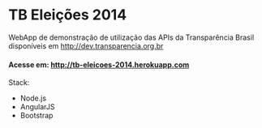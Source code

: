 TB Eleições 2014
================

WebApp de demonstração de utilização das APIs da Transparência Brasil disponíveis em http://dev.transparencia.org.br

#### Acesse em: http://tb-eleicoes-2014.herokuapp.com

Stack:
* Node.js
* AngularJS
* Bootstrap
